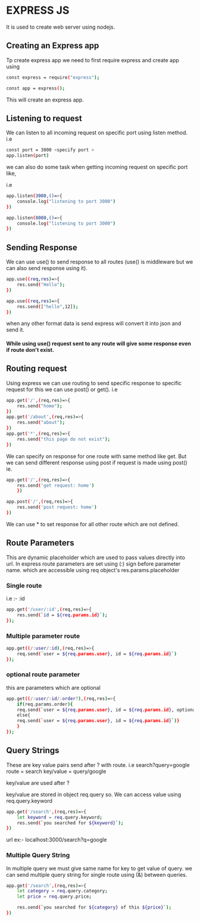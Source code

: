 # EXPRESS JS

It is used to create web server using nodejs.

## Creating an Express app

Tp create express app we need to first require express and create app using
```sh
const express = require("express");

const app = express();
```

This will create an express app.


## Listening to request

We can listen to all incoming request on specific port using listen method.
i.e
```sh
const port = 3000 <specify port >
app.listen(port)
```
we can also do some task when getting incoming request on specific port like,

i.e
```sh
app.listen(3000,()=>{
    console.log("listening to port 3000") 
})

app.listen(8080,()=>{
    console.log("listening to port 3000") 
})
```

## Sending Response

We can use use() to send response to all routes (use() is middleware but we can also send response using it).
```sh
app.use((req,res)=>{
    res.send("Hello");
})
```
```sh
app.use((req,res)=>{
    res.send(["hello",12]);
})
```

when any other format data is send express will convert it into json and send it.
#### While using use() request sent to any route will give some response even if route don't exist.

## Routing request

Using express we can use routing to send specific response to specific request
for this we can use post() or get().
i.e
```sh
app.get('/',(req,res)=>{
    res.send("home");
})
app.get('/about',(req,res)=>{
    res.send("about");
})
app.get('*',(req,res)=>{
    res.send("this page do not exist");
})
```

We can specify on response for one route with same method like get. But we can send different response using post if request is made using post()
ie.
```sh
app.get('/',(req,res)=>{
    res.send('get request: home')
    })

app.post('/',(req,res)=>{
    res.send('post request: home')
})
```    
We can use * to set response for all other route which are not defined.

## Route Parameters
This are dynamic placeholder which are used to pass values directly into url.
In express route parameters are set using (:) sign before parameter name. which are accessible using req object's res.params.placeholder 

### Single route
i.e :- :id
```sh
app.get('/user/:id',(req,res)=>{
    res.send(`id = ${req.params.id}`);
});
```

### Multiple parameter route
```sh
app.get((/:user/:id),(req,res)=>{
    req.send(`user = ${req.params.user}, id = ${req.params.id}`)
});
```

### optional route parameter
this are parameters which are optional
```sh
app.get((/:user/:id/:order?),(req,res)=>{
    if(req.params.order){
    req.send(`user = ${req.params.user}, id = ${req.params.id}, optional = ${req.params.order}`)}
    else{
    req.send(`user = ${req.params.user}, id = ${req.params.id}`)}
    }
});
```

## Query Strings
These are key value pairs send after ? with route.
i.e search?query=google
route = search
key/value = query/google

key/value are used after ? 

key/value are stored in object req.query so. We can access value using req.query.keyword

```sh
app.get('/search',(req,res)=>{
    let keyword = req.query.keyword;
    res.send(`you searched for ${keyword}`);
})
```
url ex:- localhost:3000/search?q=google


### Multiple Query String
In multiple query we must give same name for key to get value of query.
we can send multiple query string for single route using (&) between queries.
```sh
app.get('/search',(req,res)=>{
    let category = req.query.category;
    let price = req.query.price;

    res.send(`you searched for ${category} of this ${price}`);
})
```


